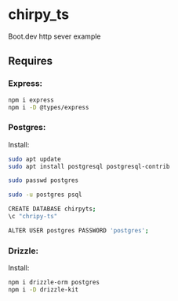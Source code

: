 # chirpy_ts
Boot.dev http sever example

## Requires

### Express:

```bash
npm i express
npm i -D @types/express
```

### Postgres:

Install:

```bash
sudo apt update
sudo apt install postgresql postgresql-contrib

sudo passwd postgres

sudo -u postgres psql

CREATE DATABASE chirpyts;
\c "chripy-ts"

ALTER USER postgres PASSWORD 'postgres';
```

### Drizzle:

Install:

```bash
npm i drizzle-orm postgres
npm i -D drizzle-kit
```